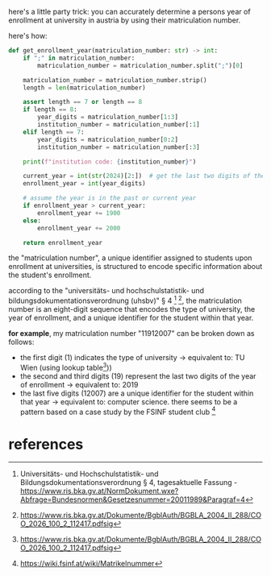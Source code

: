 here's a little party trick: you can accurately determine a persons year of enrollment at university in austria by using their matriculation number.

here's how:

```python
def get_enrollment_year(matriculation_number: str) -> int:
    if ";" in matriculation_number:
        matriculation_number = matriculation_number.split(";")[0]

    matriculation_number = matriculation_number.strip()
    length = len(matriculation_number)

    assert length == 7 or length == 8
    if length == 8:
        year_digits = matriculation_number[1:3]
        institution_number = matriculation_number[:1]
    elif length == 7:
        year_digits = matriculation_number[0:2]
        institution_number = matriculation_number[:3]

    print(f"institution code: {institution_number}")

    current_year = int(str(2024)[2:])  # get the last two digits of the current year
    enrollment_year = int(year_digits)

    # assume the year is in the past or current year
    if enrollment_year > current_year:
        enrollment_year += 1900
    else:
        enrollment_year += 2000

    return enrollment_year
```

the "matriculation number", a unique identifier assigned to students upon enrollment at universities, is structured to encode specific information about the student's enrollment.

according to the "universitäts- und hochschulstatistik- und bildungsdokumentationsverordnung (uhsbv)" § 4 [^legal1] [^legal2], the matriculation number is an eight-digit sequence that encodes the type of university, the year of enrollment, and a unique identifier for the student within that year.

**for example**, my matriculation number "11912007" can be broken down as follows:

- the first digit (1) indicates the type of university → equivalent to: TU Wien (using lookup table[^legal2]))
- the second and third digits (19) represent the last two digits of the year of enrollment → equivalent to: 2019
- the last five digits (12007) are a unique identifier for the student within that year → equivalent to: computer science. there seems to be a pattern based on a case study by the FSINF student club [^fsinf]

# references

[^legal1]: Universitäts- und Hochschulstatistik- und Bildungsdokumentationsverordnung § 4, tagesaktuelle Fassung - https://www.ris.bka.gv.at/NormDokument.wxe?Abfrage=Bundesnormen&Gesetzesnummer=20011989&Paragraf=4

[^legal2]: https://www.ris.bka.gv.at/Dokumente/BgblAuth/BGBLA_2004_II_288/COO_2026_100_2_112417.pdfsig

[^fsinf]: https://wiki.fsinf.at/wiki/Matrikelnummer
